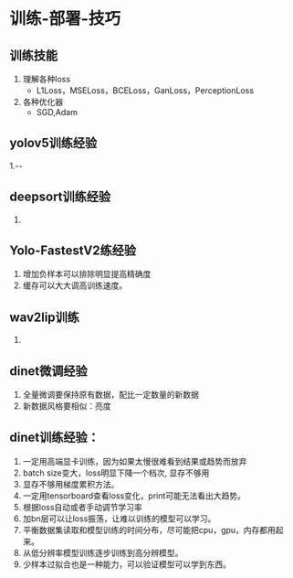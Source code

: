 # 训练-部署-技巧

## 训练技能
1. 理解各种loss
    - L1Loss，MSELoss，BCELoss，GanLoss，PerceptionLoss
2. 各种优化器
    - SGD,Adam

## yolov5训练经验
1.--

## deepsort训练经验
1. 

## Yolo-FastestV2练经验
1. 增加负样本可以排除明显提高精确度
2. 缓存可以大大调高训练速度。

## wav2lip训练
1.

## dinet微调经验
1. 全量微调要保持原有数据，配比一定数量的新数据
2. 新数据风格要相似：亮度

## dinet训练经验：
1. 一定用高端显卡训练，因为如果太慢很难看到结果或趋势而放弃
2. batch size变大，loss明显下降一个档次, 显存不够用
2. 显存不够用梯度累积方法。
2. 一定用tensorboard查看loss变化，print可能无法看出大趋势。
3. 根据loss自动或者手动调节学习率
4. 加bn层可以让loss振荡，让难以训练的模型可以学习。
5. 平衡数据集读取和模型训练的时间分布，尽可能把cpu，gpu，内存都用起来。
6. 从低分辨率模型训练逐步训练到高分辨模型。
7. 少样本过拟合也是一种能力，可以验证模型可以学到东西。
